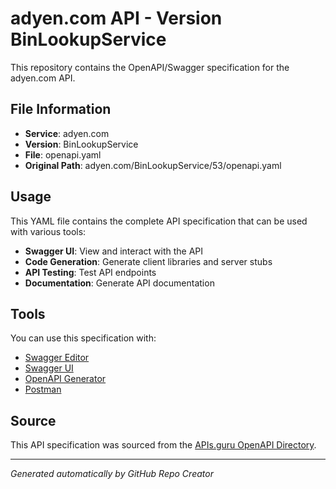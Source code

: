 # adyen.com API - Version BinLookupService

This repository contains the OpenAPI/Swagger specification for the adyen.com API.

## File Information

- **Service**: adyen.com
- **Version**: BinLookupService
- **File**: openapi.yaml
- **Original Path**: adyen.com/BinLookupService/53/openapi.yaml

## Usage

This YAML file contains the complete API specification that can be used with various tools:

- **Swagger UI**: View and interact with the API
- **Code Generation**: Generate client libraries and server stubs
- **API Testing**: Test API endpoints
- **Documentation**: Generate API documentation

## Tools

You can use this specification with:

- [Swagger Editor](https://editor.swagger.io/)
- [Swagger UI](https://swagger.io/tools/swagger-ui/)
- [OpenAPI Generator](https://openapi-generator.tech/)
- [Postman](https://www.postman.com/)

## Source

This API specification was sourced from the [APIs.guru OpenAPI Directory](https://github.com/APIs-guru/openapi-directory).

---

*Generated automatically by GitHub Repo Creator*
